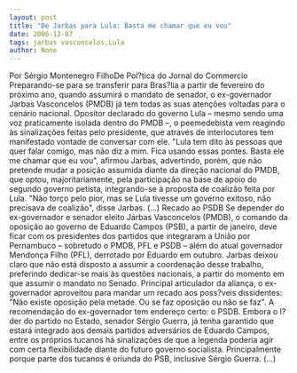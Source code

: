 ```yaml
---
layout: post
title: "De Jarbas para Lula: Basta me chamar que eu vou"
date: 2006-12-07
tags: jarbas vasconcelos,Lula
author: None
---
```


Por Sérgio Montenegro FilhoDe Pol?tica do Jornal do Commercio
Preparando-se para se transferir para Bras?lia a partir de fevereiro do próximo ano, quando assumirá o mandato de senador, o ex-governador Jarbas Vasconcelos (PMDB) já tem todas as suas atenções voltadas para o cenário nacional. 
Opositor declarado do governo Lula – mesmo sendo uma voz praticamente isolada dentro do PMDB –, o peemedebista vem reagindo às sinalizações feitas pelo presidente, que através de interlocutores tem manifestado vontade de conversar com ele. 
\"Lula tem dito às pessoas que quer falar comigo, mas não diz a mim. Fica usando essas pontes. Basta ele me chamar que eu vou\", afirmou Jarbas, advertindo, porém, que não pretende mudar a posição assumida diante da direção nacional do PMDB, que optou, majoritariamente, pela participação na base de apoio do segundo governo petista, integrando-se à proposta de coalizão feita por Lula.
\"Não torço pelo pior, mas se Lula tivesse um governo exitoso, não precisava de coalizão\", disse Jarbas. (...)
Recado ao PSDB 
Se depender do ex-governador e senador eleito Jarbas Vasconcelos (PMDB), o comando da oposição ao governo de Eduardo Campos (PSB), a partir de janeiro, deve ficar com os presidentes dos partidos que integraram a União por Pernambuco – sobretudo o PMDB, PFL e PSDB – além do atual governador Mendonça Filho (PFL), derrotado por Eduardo em outubro. 
Jarbas deixou claro que não está disposto a assumir a coordenação desse trabalho, preferindo dedicar-se mais às questões nacionais, a partir do momento em que assumir o mandato no Senado. Principal articulador da aliança, o ex-governador aproveitou para mandar um recado aos poss?veis dissidentes: \"Não existe oposição pela metade. Ou se faz oposição ou não se faz\".
A recomendação do ex-governador tem endereço certo: o PSDB. Embora o l?der do partido no Estado, senador Sérgio Guerra, já tenha garantido que estará integrado aos demais partidos adversários de Eduardo Campos, entre os próprios tucanos há sinalizações de que a legenda poderia agir com certa flexibilidade diante do futuro governo socialista. Principalmente porque parte dos tucanos é oriunda do PSB, inclusive Sérgio Guerra. (...) 